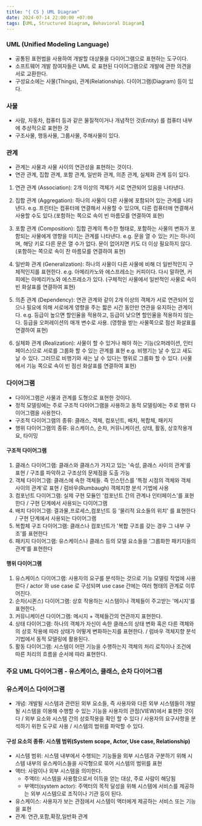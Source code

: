 ```yaml
---
title: "{ CS } UML Diagram"
date: 2024-07-14 22:00:00 +07:00
tags: [UML, Structured Diagram, Behavioral Diagram]
---
```


### UML (Unified Modeling Language)

- 공통된 표현법을 사용하여 개발할 대상물을 다이어그램으로 표현하는 도구이다.
- 소프트웨어 개발 참여자들은 UML 로 표현된 다이어그램으로 개발에 관한 의견을 서로 교환한다.
- 구성요소에는 사물(Things), 관계(Relationship). 다이어그램(Diagram) 등이 있다.

### 사물

- 사람, 자동차, 컴퓨터 등과 같은 물질적이거나 개념적인 것(Entity) 를 컴퓨터 내부에 추상적으로 표현한 것
- 구조사물, 행동사물, 그룹사물, 주해사물이 있다.

### 관계

- 관계는 사물과 사물 사이의 연관성을 표현하는 것이다.
- 연관 관계, 집합 관계, 포함 관계, 일반화 관계, 의존 관계, 실체화 관계 등이 있다.

1. 연관 관계 (Association): 2개 이상의 객체가 서로 연관되어 있음을 나타낸다.

2. 집합 관계 (Aggregation): 하나의 사물이 다른 사물에 포함되어 있는 관계를 나타낸다.
   e.g. 프린터는 컴퓨터에 연결해서 사용할 수 있으며, 다른 컴퓨터애 연결해서 사용할 수도 있다.(포함하는 쪽으로 속이 빈 마름모를 연결하여 표현)

3. 포함 관계 (Composition): 집합 관계의 특수한 형태로, 포함하는 사물의 변화가 포함되는 사물에게 영향을 미치는 관계를 나타낸다.
   e.g. 문을 열 수 있는 키는 하나이며, 해당 키로 다른 문은 열 수가 없다. 문이 없어지면 키도 더 이상 필요하지 않다. (포함하는 쪽으로 속이 찬 마름모를 연결하여 표현)

4. 일반화 관계 (Generalization): 하나의 사물이 다른 사물에 비해 더 일반적인지 구체적인지를 표현한다.
   e.g. 아메리카노와 에스프레소는 커피이다. 다시 말하면, 커피에는 아메리카노와 에스프레소가 있다. (구체적인 사물에서 일반적인 사물로 속이 빈 화살표를 연결하여 표현)

5. 의존 관계 (Dependency): 연관 관계와 같이 2개 이상의 객체가 서로 연관되어 있으나 필요에 의해 서로에게 영향을 주는 짧은 시간 동안만 연관을 유지하는 관계이다.
   e.g. 등급이 높으면 할인율을 적용하고, 등급이 낮으면 할인율을 적용하지 않는다. 등급을 오퍼레이션의 매개 변수로 사용. (영향을 받는 사물쪽으로 점선 화살표를 연결하여 표현)

6. 실체화 관계 (Realization): 사물이 할 수 있거나 해야 하는 기능(오퍼레이션, 인터페이스)으로 서로를 그룹화 할 수 있는 관계를 표현
   e.g. 비행기는 날 수 있고 새도 날 수 있다. 그러므로 비행기와 새는 날 수 있다는 행위로 그룹화 할 수 있다. (사물에서 기능 쪽으로 속이 빈 점선 화살표를 연결하여 표현)

### 다이어그램

- 다이어그램은 사물과 관계를 도형으로 표현한 것이다.
- 정적 모델링에는 주로 구조적 다이어그램을 사용하고 동적 모델링에는 주로 행위 다이어그램을 사용한다.
- 구조적 다이어그램의 종류: 클래스, 객체, 컴포넌트, 배치, 복합체, 패키지
- 행위 다이어그램의 종류: 유스케이스, 순차, 커뮤니케이션, 상태, 활동, 상호작용개요, 타이밍

#### 구조적 다이어그램

1. 클래스 다이어그램: 클래스와 클래스가 가지고 있는 '속성, 클래스 사이의 관계'를 표현 / 구조를 파악하고 구조상의 문제점을 도출 가능
2. 객체 다이어그램: 클래스에 속한 객체들. 즉 인스턴스를 '특정 시점의 객체와 객체 사이의 관계'로 표현 / 럼바우(Rumbaugh) 객체지향 분석 기법에 사용
3. 컴포넌트 다이어그램: 실제 구현 모듈인 '컴포넌트 간의 관계나 인터페이스'를 표현한다 / 구현 단계에서 사용되는 다이어그램
4. 배치 다이어그램: 결과물,프로세스,컴포넌트 등 '물리적 요소들의 위치' 를 표현한다 / 구현 단계에서 사용되는 다이어그램
5. 복합체 구조 다이어그램: 클래스나 컴포넌트가 '복합 구조를 갖는 경우 그 내부 구조'를 표현한다
6. 패키지 다이어그램: 유스케이스나 클래스 등의 모델 요소들을 '그룹화한 패키지들의 관계'를 표현한다

#### 행위 다이어그램

1. 유스케이스 다이어그램: 사용자의 요구를 분석하는 것으로 기능 모델링 작업에 사용한다 / actor 와 use case 로 구성되며 use case 간에는 여러 형태의 관계로 이루어진다.
2. 순차(시퀸스) 다이어그램: 상호 작용하는 시스템이나 객체들이 주고받는 '메시지'를 표현한다.
3. 커뮤니케이션 다이어그램: 메시지 + 객체들간의 연관까지 표현한다.
4. 상태 다이어그램: 하나의 객체가 자신이 속한 클래스의 상태 변화 혹은 다른 객체와의 상호 작용에 따라 상태가 어떻게 변화하는지를 표현한다. / 럼바우 객체지향 분석 기법에서 동적 모델링에 활용된다.
5. 활동 다이어그램: 시스템이 어떤 기능을 수행하는지 객체의 처리 로직이나 조건에 따른 처리의 흐름을 순서에 따라 표현한다.

### 주요 UML 다이어그램 - 유스케이스, 클래스, 순차 다이어그램

### 유스케이스 다이어그램

- 개념: 개발될 시스템과 관련된 외부 요소들, 즉 사용자와 다른 외부 시스템들이 개발될 시스템을 이용해 수행할 수 있는 기능을 사용자의 관점(VIEW)에서 표현한 것이다 / 외부 요소와 시스템 간의 상호작용을 확인 할 수 있다 / 사용자의 요구사항을 분석하기 위한 도구로 사용 / 시스템의 범위를 파악할 수 있다.

#### 구성 요소의 종류: 시스템 범위(System scope, Actor, Use case, Relationship)

- 시스템 범위: 시스템 내부에서 수행되는 기능들을 외부 시스템과 구분하기 위해 시스템 내부의 유스케이스들을 사각형으로 묶어 시스템의 범위를 표현
- 액터: 사람이나 외부 시스템을 의미한다.
  - 주액터: 시스템을 사용함으로서 이득을 얻는 대상, 주로 사람이 해당됨
  - 부액터(system actor): 주액터의 목적 달성을 위해 시스템에 서비스를 제공하는 외부 시스템으로 조직이나 기관 등이 된다.
- 유스케이스: 사용자가 보는 관점에서 시스템이 액터에게 제공하는 서비스 또는 기능을 표현
- 관계: 연관,포함,확장,일반화 관계
